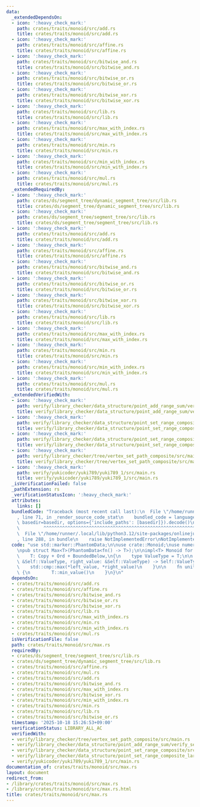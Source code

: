 ```yaml
---
data:
  _extendedDependsOn:
  - icon: ':heavy_check_mark:'
    path: crates/traits/monoid/src/add.rs
    title: crates/traits/monoid/src/add.rs
  - icon: ':heavy_check_mark:'
    path: crates/traits/monoid/src/affine.rs
    title: crates/traits/monoid/src/affine.rs
  - icon: ':heavy_check_mark:'
    path: crates/traits/monoid/src/bitwise_and.rs
    title: crates/traits/monoid/src/bitwise_and.rs
  - icon: ':heavy_check_mark:'
    path: crates/traits/monoid/src/bitwise_or.rs
    title: crates/traits/monoid/src/bitwise_or.rs
  - icon: ':heavy_check_mark:'
    path: crates/traits/monoid/src/bitwise_xor.rs
    title: crates/traits/monoid/src/bitwise_xor.rs
  - icon: ':heavy_check_mark:'
    path: crates/traits/monoid/src/lib.rs
    title: crates/traits/monoid/src/lib.rs
  - icon: ':heavy_check_mark:'
    path: crates/traits/monoid/src/max_with_index.rs
    title: crates/traits/monoid/src/max_with_index.rs
  - icon: ':heavy_check_mark:'
    path: crates/traits/monoid/src/min.rs
    title: crates/traits/monoid/src/min.rs
  - icon: ':heavy_check_mark:'
    path: crates/traits/monoid/src/min_with_index.rs
    title: crates/traits/monoid/src/min_with_index.rs
  - icon: ':heavy_check_mark:'
    path: crates/traits/monoid/src/mul.rs
    title: crates/traits/monoid/src/mul.rs
  _extendedRequiredBy:
  - icon: ':heavy_check_mark:'
    path: crates/ds/segment_tree/dynamic_segment_tree/src/lib.rs
    title: crates/ds/segment_tree/dynamic_segment_tree/src/lib.rs
  - icon: ':heavy_check_mark:'
    path: crates/ds/segment_tree/segment_tree/src/lib.rs
    title: crates/ds/segment_tree/segment_tree/src/lib.rs
  - icon: ':heavy_check_mark:'
    path: crates/traits/monoid/src/add.rs
    title: crates/traits/monoid/src/add.rs
  - icon: ':heavy_check_mark:'
    path: crates/traits/monoid/src/affine.rs
    title: crates/traits/monoid/src/affine.rs
  - icon: ':heavy_check_mark:'
    path: crates/traits/monoid/src/bitwise_and.rs
    title: crates/traits/monoid/src/bitwise_and.rs
  - icon: ':heavy_check_mark:'
    path: crates/traits/monoid/src/bitwise_or.rs
    title: crates/traits/monoid/src/bitwise_or.rs
  - icon: ':heavy_check_mark:'
    path: crates/traits/monoid/src/bitwise_xor.rs
    title: crates/traits/monoid/src/bitwise_xor.rs
  - icon: ':heavy_check_mark:'
    path: crates/traits/monoid/src/lib.rs
    title: crates/traits/monoid/src/lib.rs
  - icon: ':heavy_check_mark:'
    path: crates/traits/monoid/src/max_with_index.rs
    title: crates/traits/monoid/src/max_with_index.rs
  - icon: ':heavy_check_mark:'
    path: crates/traits/monoid/src/min.rs
    title: crates/traits/monoid/src/min.rs
  - icon: ':heavy_check_mark:'
    path: crates/traits/monoid/src/min_with_index.rs
    title: crates/traits/monoid/src/min_with_index.rs
  - icon: ':heavy_check_mark:'
    path: crates/traits/monoid/src/mul.rs
    title: crates/traits/monoid/src/mul.rs
  _extendedVerifiedWith:
  - icon: ':heavy_check_mark:'
    path: verify/library_checker/data_structure/point_add_range_sum/verify_segment_tree/src/main.rs
    title: verify/library_checker/data_structure/point_add_range_sum/verify_segment_tree/src/main.rs
  - icon: ':heavy_check_mark:'
    path: verify/library_checker/data_structure/point_set_range_composite/src/main.rs
    title: verify/library_checker/data_structure/point_set_range_composite/src/main.rs
  - icon: ':heavy_check_mark:'
    path: verify/library_checker/data_structure/point_set_range_composite_large_array/verify_dynamic_segment_tree/src/main.rs
    title: verify/library_checker/data_structure/point_set_range_composite_large_array/verify_dynamic_segment_tree/src/main.rs
  - icon: ':heavy_check_mark:'
    path: verify/library_checker/tree/vertex_set_path_composite/src/main.rs
    title: verify/library_checker/tree/vertex_set_path_composite/src/main.rs
  - icon: ':heavy_check_mark:'
    path: verify/yukicoder/yuki789/yuki789_1/src/main.rs
    title: verify/yukicoder/yuki789/yuki789_1/src/main.rs
  _isVerificationFailed: false
  _pathExtension: rs
  _verificationStatusIcon: ':heavy_check_mark:'
  attributes:
    links: []
  bundledCode: "Traceback (most recent call last):\n  File \"/home/runner/.local/lib/python3.12/site-packages/onlinejudge_verify/documentation/build.py\"\
    , line 71, in _render_source_code_stat\n    bundled_code = language.bundle(stat.path,\
    \ basedir=basedir, options={'include_paths': [basedir]}).decode()\n          \
    \         ^^^^^^^^^^^^^^^^^^^^^^^^^^^^^^^^^^^^^^^^^^^^^^^^^^^^^^^^^^^^^^^^^^^^^^^^^^^^^^^^^\n\
    \  File \"/home/runner/.local/lib/python3.12/site-packages/onlinejudge_verify/languages/rust.py\"\
    , line 288, in bundle\n    raise NotImplementedError\nNotImplementedError\n"
  code: "use std::marker::PhantomData;\n\nuse crate::Monoid;\nuse numeric::bound::BoundedBelow;\n\
    \npub struct Max<T>(PhantomData<fn() -> T>);\n\nimpl<T> Monoid for Max<T>\nwhere\n\
    \    T: Copy + Ord + BoundedBelow,\n{\n    type ValueType = T;\n\n    fn op(left_value:\
    \ &Self::ValueType, right_value: &Self::ValueType) -> Self::ValueType {\n    \
    \    std::cmp::max(*left_value, *right_value)\n    }\n\n    fn unit() -> Self::ValueType\
    \ {\n        T::min_value()\n    }\n}\n"
  dependsOn:
  - crates/traits/monoid/src/add.rs
  - crates/traits/monoid/src/affine.rs
  - crates/traits/monoid/src/bitwise_and.rs
  - crates/traits/monoid/src/bitwise_or.rs
  - crates/traits/monoid/src/bitwise_xor.rs
  - crates/traits/monoid/src/lib.rs
  - crates/traits/monoid/src/max_with_index.rs
  - crates/traits/monoid/src/min.rs
  - crates/traits/monoid/src/min_with_index.rs
  - crates/traits/monoid/src/mul.rs
  isVerificationFile: false
  path: crates/traits/monoid/src/max.rs
  requiredBy:
  - crates/ds/segment_tree/segment_tree/src/lib.rs
  - crates/ds/segment_tree/dynamic_segment_tree/src/lib.rs
  - crates/traits/monoid/src/affine.rs
  - crates/traits/monoid/src/mul.rs
  - crates/traits/monoid/src/add.rs
  - crates/traits/monoid/src/bitwise_and.rs
  - crates/traits/monoid/src/max_with_index.rs
  - crates/traits/monoid/src/bitwise_xor.rs
  - crates/traits/monoid/src/min_with_index.rs
  - crates/traits/monoid/src/min.rs
  - crates/traits/monoid/src/lib.rs
  - crates/traits/monoid/src/bitwise_or.rs
  timestamp: '2025-10-18 15:26:53+09:00'
  verificationStatus: LIBRARY_ALL_AC
  verifiedWith:
  - verify/library_checker/tree/vertex_set_path_composite/src/main.rs
  - verify/library_checker/data_structure/point_add_range_sum/verify_segment_tree/src/main.rs
  - verify/library_checker/data_structure/point_set_range_composite/src/main.rs
  - verify/library_checker/data_structure/point_set_range_composite_large_array/verify_dynamic_segment_tree/src/main.rs
  - verify/yukicoder/yuki789/yuki789_1/src/main.rs
documentation_of: crates/traits/monoid/src/max.rs
layout: document
redirect_from:
- /library/crates/traits/monoid/src/max.rs
- /library/crates/traits/monoid/src/max.rs.html
title: crates/traits/monoid/src/max.rs
---
```

